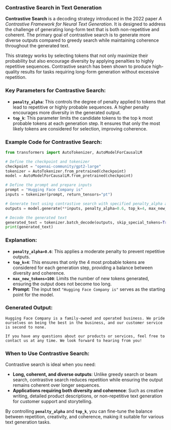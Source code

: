 ### **Contrastive Search in Text Generation**

**Contrastive Search** is a decoding strategy introduced in the 2022 paper *A Contrastive Framework for Neural Text Generation*. It is designed to address the challenge of generating long-form text that is both non-repetitive and coherent. The primary goal of contrastive search is to generate more diverse outputs compared to greedy search while maintaining coherence throughout the generated text.

This strategy works by selecting tokens that not only maximize their probability but also encourage diversity by applying penalties to highly repetitive sequences. Contrastive search has been shown to produce high-quality results for tasks requiring long-form generation without excessive repetition.

### **Key Parameters for Contrastive Search:**
- **`penalty_alpha`**: This controls the degree of penalty applied to tokens that lead to repetitive or highly probable sequences. A higher penalty encourages more diversity in the generated output.
- **`top_k`**: This parameter limits the candidate tokens to the top k most probable tokens at each generation step. It ensures that only the most likely tokens are considered for selection, improving coherence.

### **Example Code for Contrastive Search:**

```python
from transformers import AutoTokenizer, AutoModelForCausalLM

# Define the checkpoint and tokenizer
checkpoint = "openai-community/gpt2-large"
tokenizer = AutoTokenizer.from_pretrained(checkpoint)
model = AutoModelForCausalLM.from_pretrained(checkpoint)

# Define the prompt and prepare inputs
prompt = "Hugging Face Company is"
inputs = tokenizer(prompt, return_tensors="pt")

# Generate text using contrastive search with specified penalty_alpha and top_k
outputs = model.generate(**inputs, penalty_alpha=0.6, top_k=4, max_new_tokens=100)

# Decode the generated text
generated_text = tokenizer.batch_decode(outputs, skip_special_tokens=True)
print(generated_text)
```

### **Explanation:**
- **`penalty_alpha=0.6`**: This applies a moderate penalty to prevent repetitive outputs.
- **`top_k=4`**: This ensures that only the 4 most probable tokens are considered for each generation step, providing a balance between diversity and coherence.
- **`max_new_tokens=100`**: Limits the number of new tokens generated, ensuring the output does not become too long.
- **Prompt**: The input text `"Hugging Face Company is"` serves as the starting point for the model.

### **Generated Output:**
```plaintext
Hugging Face Company is a family-owned and operated business. We pride ourselves on being the best in the business, and our customer service is second to none.

If you have any questions about our products or services, feel free to contact us at any time. We look forward to hearing from you!
```

### **When to Use Contrastive Search:**
Contrastive search is ideal when you need:
- **Long, coherent, and diverse outputs**: Unlike greedy search or beam search, contrastive search reduces repetition while ensuring the output remains coherent over longer sequences.
- **Applications requiring both diversity and coherence**: Such as creative writing, detailed product descriptions, or non-repetitive text generation for customer support and storytelling.

By controlling **`penalty_alpha`** and **`top_k`**, you can fine-tune the balance between repetition, creativity, and coherence, making it suitable for various text generation tasks.